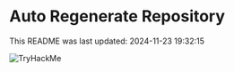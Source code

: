# Auto Regenerate Repository

This README was last updated: 2024-11-23 19:32:15

 ![TryHackMe](https://tryhackme.com/badge/533634)